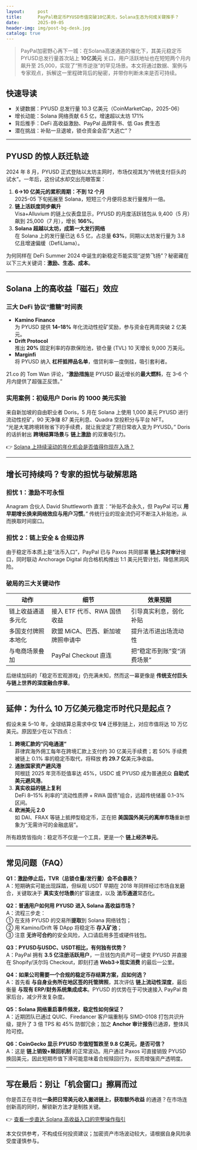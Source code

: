 ```yaml
---
layout:     post
title:      PayPal稳定币PYUSD市值突破10亿美元，Solana生态为何成关键推手？
date:       2025-09-05
header-img: img/post-bg-desk.jpg
catalog: true
---
```


> PayPal加密野心再下一城：在Solana高速通道的催化下，其美元稳定币PYUSD总发行量首次站上 **10亿美元** 关口，用户活跃地址也在短短两个月内飙升至 25,000，实现了“熊市逆涨”的罕见场景。本文将通过数据、案例与专家观点，拆解这一里程碑背后的秘密，并带你判断未来是否可持续。

## 快速导读

- 关键数据：PYUSD 总发行量 10.3 亿美元（CoinMarketCap，2025-06）
- 增长动能：Solana 网络贡献 6.5 亿，增速超以太坊 171%
- 背后推手：DeFi 高收益激励、PayPal 品牌背书、低 Gas 费生态
- 潜在挑战：补贴一旦退坡，锁仓资金会否“大逃亡”？

---

## PYUSD 的惊人跃迁轨迹

2024 年 8 月，PYUSD 正式登陆以太坊主网时，市场仅视其为“传统支付巨头的试水”。一年后，这份试水却交出亮眼答案：

1. **6→10 亿美元的累积周期：不到 12 个月**  
   2025-05 下旬拓展至 Solana，短短三个月便将总发行量推升一倍。
2. **链上活跃度同步飙升**  
   Visa+Alluvium 的链上仪表盘显示，PYUSD 的月度活跃钱包从 9,400（5 月）飙到 25,000（7 月），增长 **166%**。
3. **Solana 超越以太坊，成第一大发行网络**  
   在 Solana 上的发行量已达 6.5 亿，占总量 **63%**，同期以太坊发行量为 3.8 亿且增速偏缓（DefiLlama）。

为何同样在 DeFi Summer 2024 中诞生的新稳定币能实现“逆势飞扬”？秘密藏在以下三大关键词：**激励、生态、成本**。

---

## Solana 上的高收益「磁石」效应

### 三大 DeFi 协议“撒糖”时间表

- **Kamino Finance**  
  为 PYUSD 提供 **14–18%** 年化流动性挖矿奖励，参与资金在两周突破 2 亿美元。
- **Drift Protocol**  
  推出 **20%** 固定利率的存款保险池，锁仓量 (TVL) 10 天增长 9,000 万美元。
- **Marginfi**  
  将 PYUSD 纳入 **杠杆抵押品名单**，借贷利率一度倒挂，吸引套利者。

21.co 的 Tom Wan 评论，“**激励措施**是 PYUSD 最近增长的**最大燃料**，在 3–6 个月内提供了超强正反馈。”

### 实用案例：初级用户 Doris 的 1000 美元实验

来自新加坡的自由职业者 Doris，5 月在 Solana 上使用 1,000 美元 PYUSD 进行流动性挖矿，90 天净赚 87 美元利息、Quadra 空投积分与平台 NFT。  
“光是大笔跨境转账省下的手续费，就让我坚定了把日常收入变为 PYUSD。” Doris 的话折射出 **跨境结算场景**与 **链上激励** 的双重吸引力。

👉 [Solana 上持续滚动的年化机会是否值得你现在入场？](https://okxdog.com/)

---

## 增长可持续吗？专家的担忧与破解思路

### 担忧 1：激励不可永恒  
Anagram 合伙人 David Shuttleworth 直言：“补贴不会永久，但 PayPal 可以 **用早期增长换来网络效应与用户习惯**。” 传统行业的现金流仍可不断注入补贴池，从而换取时间窗口。

### 担忧 2：链上安全 & 合规边界  
由于稳定币本质上是“法币入口”，PayPal 已与 Paxos 共同部署 **链上实时审计**接口，同时联动 Anchorage Digital 向合格机构推出 1:1 美元托管计划，降低黑洞风险。

### 破局的三大关键动作

| 动作 | 细节 | 效果预期 |
|---|---|---|
| 链上收益通道多元化 | 接入 ETF 代币、RWA 国债收益 | 引导真实利息，弱化补贴 |
| 多国支付牌照本地化 | 欧盟 MiCA、巴西、新加坡牌照申请中 | 提升法币进出场流动性 |
| 与电商场景叠加 | PayPal Checkout 直连 | 把“稳定币到账”变“消费场景” |

后继续加码的「稳定币宏观游戏」仍充满未知，然而这一幕更像是 **传统支付巨头与链上世界的深度融合序章**。

---

## 延伸：为什么 10 万亿美元稳定币时代只是起点？

假设未来 5–10 年，全球结算总需求中仅 **1/4** 迁移到链上，对应市值将达 10 万亿美元。原因至少在以下四点：

1. **跨境汇款的“闪电通道”**  
   菲律宾海外佣工每年在跨境汇款上支付约 30 亿美元手续费；若 50% 手续费被链上 0.1% 率的稳定币取代，将释放 **约 29.7 亿**美元净收益。
2. **通胀国家资产避风港**  
   阿根廷 2025 年货币贬值率达 45%，USDC 或 PYUSD 成为普通民众 **自助式美元避风港**。
3. **真实收益的链上复利**  
   DeFi 8–15% 利率的“流动性质押 + RWA 国债”组合，远超传统储蓄 0.1–3% 区间。
4. **欧洲美元 2.0**  
   如 DAI、FRAX 等链上抵押型稳定币，正在把 **美国国外美元的离岸市场**重新想象为“无需许可的金融底层”。

所有趋势皆指向：稳定币不仅是一个工具，更是一个 **链上经济单元**。

---

## 常见问题（FAQ）

**Q1：激励停止后，TVR（总锁仓量/发行量）会不会暴跌？**  
A：短期确实可能出现踩踏，但纵观 USDT 早期在 2018 年同样经过市场自发磨合，关键取决于 **真实支付场景**的扩容速度，以及 **法币通道**常态化。

**Q2：普通用户如何用** **PYUSD** **进入 Solana 高收益市场？**  
A：流程三步走：  
① 在支持 PYUSD 的交易所**提取**到 Solana 网络钱包；  
② 用 Kamino/Drift 等 DApp 将稳定币 **存入矿池**；  
③ 注意 **无许可合约**的安全风险，入口请启用多签或硬件钱包。

**Q3：PYUSD与USDC、USDT相比，有何独有优势？**  
A：PayPal 拥有 **3.5 亿注册活跃用户**，一旦钱包内资产可一键变 PYUSD 并直接在 Shopify/沃尔玛 Checkout，即刻打通 **Web3→现实消费** 的最后一公里。

**Q4：如果公司需要一个合规的稳定币存结算方案，应如何选？**  
A：首先看 **与自身业务所在地区签的托管牌照**，其次评估 **链上流动性深度**，最后衡量 **与现有 ERP/财务系统集成成本**。PYUSD 的优势在于可快速接入 PayPal 商家后台，减少开发复杂度。

**Q5：Solana 网络重启事件频发，稳定性如何保证？**  
A：近期团队已通过 QUIC、Firedancer 客户端重制与 SIMD-0108 打包共识升级，提升了 3 倍 TPS 和 45% 防御冗余；加之 **Anchor 审计报告**已通源，整体风险可控。

**Q6：CoinGecko 显示 PYUSD 市值短暂跌至 9.8 亿美元，是否可信？**  
A：这是 **链上销毁+赎回机制** 的正常波动。用户通过 Paxos 可直接销毁 PYUSD 换回美元，因此短期市值下滑可能意味着合规赎回行为，反而增强资产透明度。

---

## 写在最后：别让「机会窗口」擦肩而过

你是否正在寻找**一条把日常美元收入搬进链上，获取额外收益** 的通道？在市场连创新高的同时，解锁新方法才是制胜关键。

👉 [查看一步直达 Solana 高收益入口的完整操作指引](https://okxdog.com/)

本文仅供参考，不构成任何投资建议；加密资产市场波动较大，请根据自身风险承受度谨慎参与。